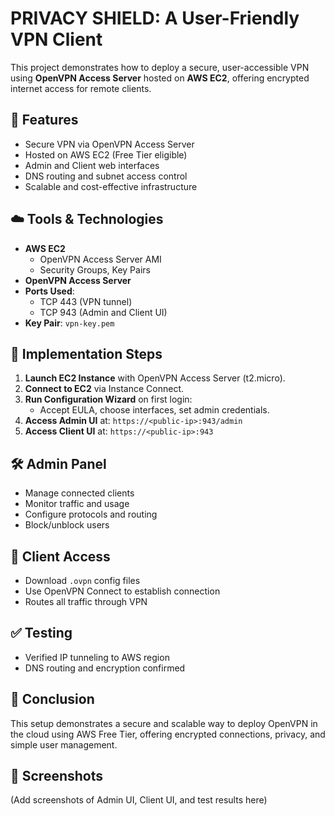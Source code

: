 # PRIVACY SHIELD: A User-Friendly VPN Client

This project demonstrates how to deploy a secure, user-accessible VPN using **OpenVPN Access Server** hosted on **AWS EC2**, offering encrypted internet access for remote clients.

## 🔐 Features
- Secure VPN via OpenVPN Access Server
- Hosted on AWS EC2 (Free Tier eligible)
- Admin and Client web interfaces
- DNS routing and subnet access control
- Scalable and cost-effective infrastructure

## ☁️ Tools & Technologies
- **AWS EC2**
  - OpenVPN Access Server AMI
  - Security Groups, Key Pairs
- **OpenVPN Access Server**
- **Ports Used**:
  - TCP 443 (VPN tunnel)
  - TCP 943 (Admin and Client UI)
- **Key Pair**: `vpn-key.pem`

## 🚀 Implementation Steps
1. **Launch EC2 Instance** with OpenVPN Access Server (t2.micro).
2. **Connect to EC2** via Instance Connect.
3. **Run Configuration Wizard** on first login:
   - Accept EULA, choose interfaces, set admin credentials.
4. **Access Admin UI** at: `https://<public-ip>:943/admin`
5. **Access Client UI** at: `https://<public-ip>:943`

## 🛠 Admin Panel
- Manage connected clients
- Monitor traffic and usage
- Configure protocols and routing
- Block/unblock users

## 👤 Client Access
- Download `.ovpn` config files
- Use OpenVPN Connect to establish connection
- Routes all traffic through VPN

## ✅ Testing
- Verified IP tunneling to AWS region
- DNS routing and encryption confirmed

## 📌 Conclusion
This setup demonstrates a secure and scalable way to deploy OpenVPN in the cloud using AWS Free Tier, offering encrypted connections, privacy, and simple user management.

## 📸 Screenshots
(Add screenshots of Admin UI, Client UI, and test results here)
